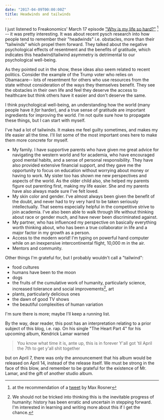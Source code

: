 ```yaml
---
date: "2017-04-09T00:00:00Z"
title: Headwinds and tailwinds
---
```


I just listened to Freakonomics' March 17 episode ["Why is my life so hard?"](http://freakonomics.com/podcast/why-is-my-life-so-hard/) [^1] -- it was pretty interesting. It was about recent pysch research into how people tend to remember their "headwinds" i.e. obstacles, more than their "tailwinds" which propel them forward. They talked about the negative psychological effects of resentment and the benefits of gratitude, which indicates this headwind/tailwind asymmetry is detrimental to our psychological well-being. 

As they pointed out in the show, these ideas also seem related to recent politics. Consider the example of the Trump voter who relies on Obamacare-- lots of resentment for others who use resources from the state without consideration of the ways they themselves benefit. They see the obstacles in their own life and feel they deserve the access to healthcare but think others have it easier and don't deserve the same.

I think psychological well-being, an understanding how the world (many people have it *far* harder), and a true sense of gratitude are important ingredients for improving the world. I'm not quite sure how to propagate these things, but I can start with myself.

I've had a lot of tailwinds. It makes me feel guilty sometimes, and makes my life easier all the time. I'll list some of the most important ones here to make them more concrete for myself.

* My family. I have supportive parents who have given me great advice for navigating the western world and for academia, who have encouraged good mental habits, and a sense of personal responsibility. They have also provided extensive financial support, and they gave me the opportunity to focus on education without worrying about money or having to work. My sister too has shown me new perspectives and aspects of the world. As the older child also, she helped my parents figure out parenting first, making my life easier. She and my parents have also always made sure I've felt loved.
* My skin color and gender. I've almost always been given the benefit of the doubt, and never had to try very hard to be taken seriously intellectually. That seems especially helpful in the competitive strive to join academia. I've also been able to walk through life without thinking about race or gender much, and have never been discriminated against.
* My partner, who has influenced my perspective on basically everything worth thinking about, who has been a true collaborator in life and a major factor in my growth as a person.
* Access to the modern world! I'm typing on powerful hand computer while on an inexpensive intercontinental flight, 10,000 m in the air. 
* Mentors and community. 

Other things I'm grateful for, but I probably wouldn't call a "tailwind":

* food cultures
* humans have been to the moon
* dogs
* the fruits of the cumulative work of humanity, particularly science, increased tolerance and social improvements[^2], art
* plants, particularly delicious ones
* the dawn of good TV shows
* the beautiful complexities of human variation

I'm sure there is more; maybe I'll keep a running list.

By the way, dear reader, this post has an interpretation relating to a prior subject of this blog, i.e. rap. On his single "The Heart Part 4" for his upcoming album, Kendrick Lamar warned

>You know what time it is, ante up, this is in forever
>Y'all got 'til April the 7th to get y'all shit together

but on April 7, there was only the announcement that his album would be released on April 14, instead of the release itself. We must be strong in the face of this blow, and remember to be grateful for the existence of Mr. Lamar, and the gift of another studio album.

  [^1]: at the recommendation of a [tweet](https://twitter.com/maxcroser/status/851127965970821120) by Max Rosner

  [^2]: We should not be tricked into thinking this is the inevitable progress of humanity: history has been erratic and uncertain in stepping forward. I'm interested in learning and writing more about this if I get the chance.